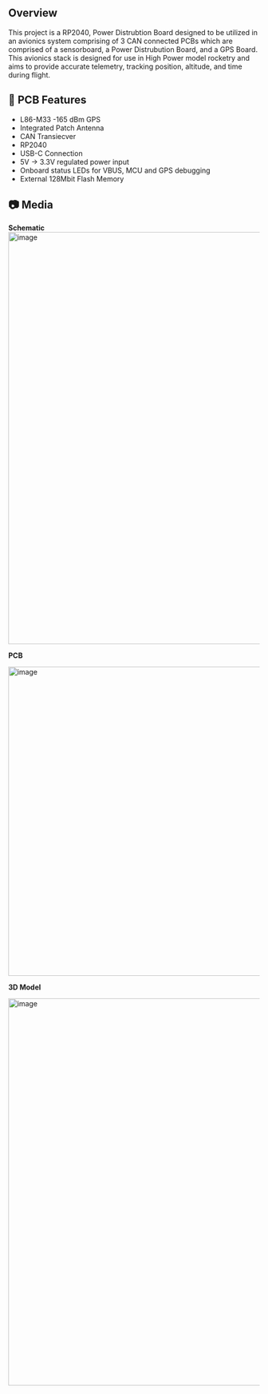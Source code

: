 ## Overview


This project is a RP2040, Power Distrubtion Board designed to be utilized in an avionics system comprising of 3 CAN connected PCBs which are comprised of a sensorboard, a Power Distrubution Board, and a GPS Board. 
This avionics stack is designed for use in High Power model rocketry and aims to provide accurate telemetry, tracking position, altitude, and time during flight.


## 📡 PCB Features


- L86-M33 -165 dBm GPS
- Integrated Patch Antenna
- CAN Transiecver
- RP2040
- USB-C Connection
- 5V -> 3.3V regulated power input
- Onboard status LEDs for VBUS, MCU and GPS debugging
- External 128Mbit Flash Memory


## 📷 Media 
**Schematic**
<img width="1198" height="825" alt="image" src="https://github.com/user-attachments/assets/0feec0ab-8769-4062-970b-4b7c44f42931" />


**PCB**

<img width="619" height="619" alt="image" src="https://github.com/user-attachments/assets/a4918714-e345-4883-b927-82dc267bdc1c" />


**3D Model**


<img width="767" height="775" alt="image" src="https://github.com/user-attachments/assets/bf635dbb-6dfb-40e4-b3de-cb232efae108" />




